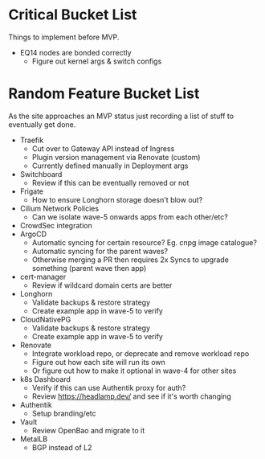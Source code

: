 # Critical Bucket List

Things to implement before MVP.

* EQ14 nodes are bonded correctly
  * Figure out kernel args & switch configs

# Random Feature Bucket List

As the site approaches an MVP status just recording a list of stuff to eventually get done.

* Traefik
  * Cut over to Gateway API instead of Ingress
  * Plugin version management via Renovate (custom)
  * Currently defined manually in Deployment args
* Switchboard
  * Review if this can be eventually removed or not
* Frigate
  * How to ensure Longhorn storage doesn't blow out?
* Cilium Network Policies
  * Can we isolate wave-5 onwards apps from each other/etc?
* CrowdSec integration
* ArgoCD
  * Automatic syncing for certain resource? Eg. cnpg image catalogue?
  * Automatic syncing for the parent waves?
  * Otherwise merging a PR then requires 2x Syncs to upgrade something (parent wave then app)
* cert-manager
  * Review if wildcard domain certs are better
* Longhorn
  * Validate backups & restore strategy
  * Create example app in wave-5 to verify
* CloudNativePG
  * Validate backups & restore strategy
  * Create example app in wave-5 to verify
* Renovate
  * Integrate workload repo, or deprecate and remove workload repo
  * Figure out how each site will run its own
  * Or figure out how to make it optional in wave-4 for other sites
* k8s Dashboard
  * Verify if this can use Authentik proxy for auth?
  * Review https://headlamp.dev/ and see if it's worth changing
* Authentik
  * Setup branding/etc
* Vault
  * Review OpenBao and migrate to it
* MetalLB
  * BGP instead of L2
